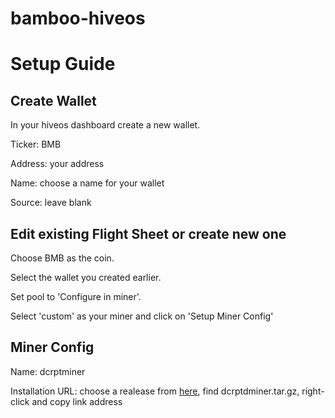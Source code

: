 # bamboo-hiveos

# Setup Guide

## Create Wallet

In your hiveos dashboard create a new wallet.

Ticker: BMB

Address: your address

Name: choose a name for your wallet

Source: leave blank

## Edit existing Flight Sheet or create new one

Choose BMB as the coin.

Select the wallet you created earlier.

Set pool to 'Configure in miner'.

Select 'custom' as your miner and click on 'Setup Miner Config'

## Miner Config

Name: dcrptminer

Installation URL: choose a realease from [here](https://github.com/f10crypto/bamboo-hiveos/releases/latest), find dcrptdminer.tar.gz, right-click and copy link address
